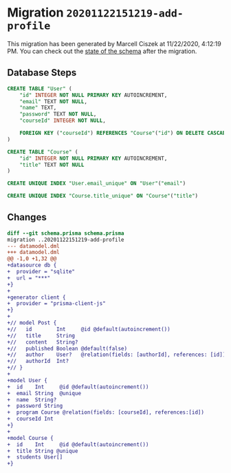 # Migration `20201122151219-add-profile`

This migration has been generated by Marcell Ciszek at 11/22/2020, 4:12:19 PM.
You can check out the [state of the schema](./schema.prisma) after the migration.

## Database Steps

```sql
CREATE TABLE "User" (
    "id" INTEGER NOT NULL PRIMARY KEY AUTOINCREMENT,
    "email" TEXT NOT NULL,
    "name" TEXT,
    "password" TEXT NOT NULL,
    "courseId" INTEGER NOT NULL,

    FOREIGN KEY ("courseId") REFERENCES "Course"("id") ON DELETE CASCADE ON UPDATE CASCADE
)

CREATE TABLE "Course" (
    "id" INTEGER NOT NULL PRIMARY KEY AUTOINCREMENT,
    "title" TEXT NOT NULL
)

CREATE UNIQUE INDEX "User.email_unique" ON "User"("email")

CREATE UNIQUE INDEX "Course.title_unique" ON "Course"("title")
```

## Changes

```diff
diff --git schema.prisma schema.prisma
migration ..20201122151219-add-profile
--- datamodel.dml
+++ datamodel.dml
@@ -1,0 +1,32 @@
+datasource db {
+  provider = "sqlite"
+  url = "***"
+}
+
+generator client {
+  provider = "prisma-client-js"
+}
+
+// model Post {
+//   id        Int     @id @default(autoincrement())
+//   title     String
+//   content   String?
+//   published Boolean @default(false)
+//   author    User?   @relation(fields: [authorId], references: [id])
+//   authorId  Int?
+// }
+
+model User {
+  id    Int     @id @default(autoincrement())
+  email String  @unique
+  name  String?
+  password String
+  program Course @relation(fields: [courseId], references:[id])
+  courseId Int
+}
+
+model Course {
+  id    Int     @id @default(autoincrement())
+  title String @unique
+  students User[]
+}
```


